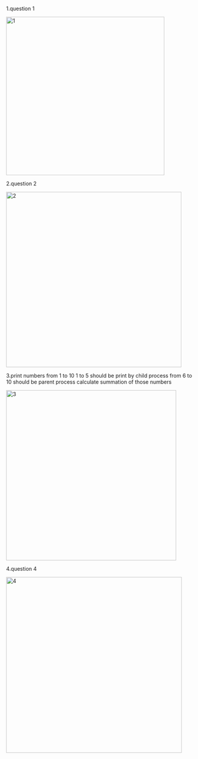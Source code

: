 1.question 1

<img width="428" alt="1" src="https://github.com/user-attachments/assets/6fadda76-4ae4-4557-9c30-ce7939acfe33" />

2.question 2

<img width="474" alt="2" src="https://github.com/user-attachments/assets/fefec1b2-bf98-47f1-b34a-5eaf7029ca7c" />

3.print numbers from 1 to 10
1 to 5 should be print by child process
from 6 to 10 should be parent process
calculate summation of those numbers


<img width="460" alt="3" src="https://github.com/user-attachments/assets/6bba27d6-2d6b-4f99-93d5-d9dc839c6bbf" />

4.question 4

<img width="475" alt="4" src="https://github.com/user-attachments/assets/50411288-c78a-4eb7-923d-8865f3f6ac25" />



